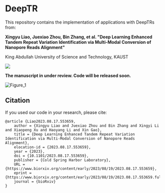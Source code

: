 # DeepTR

This repository contains the implementation of applications with DeepTRs from:

**Xingyu Liao, Juexiao Zhou, Bin Zhang, et al. "Deep Learning Enhanced Tandem Repeat Variation Identification via Multi-Modal Conversion of Nanopore Reads Alignment"**

King Abdullah University of Science and Technology, KAUST

<a href='https://www.biorxiv.org/content/10.1101/2023.08.17.553659v1'><img src='https://img.shields.io/badge/Paper-PDF-red'></a>

**The manuscript in under review. Code will be released soon.** 

![Figure_1](https://cdn.jsdelivr.net/gh/JoshuaChou2018/oss@main/uPic/ensHtv.Figure_1.png)

## Citation

If you used our code in your research, please cite:

```
@article {Liao2023.08.17.553659,
	author = {Xingyu Liao and Juexiao Zhou and Bin Zhang and Xingyi Li and Xiaopeng Xu and Haoyang Li and Xin Gao},
	title = {Deep Learning Enhanced Tandem Repeat Variation Identification via Multi-Modal Conversion of Nanopore Reads Alignment},
	elocation-id = {2023.08.17.553659},
	year = {2023},
	doi = {10.1101/2023.08.17.553659},
	publisher = {Cold Spring Harbor Laboratory},
	URL = {https://www.biorxiv.org/content/early/2023/08/19/2023.08.17.553659},
	eprint = {https://www.biorxiv.org/content/early/2023/08/19/2023.08.17.553659.full.pdf},
	journal = {bioRxiv}
}

```

